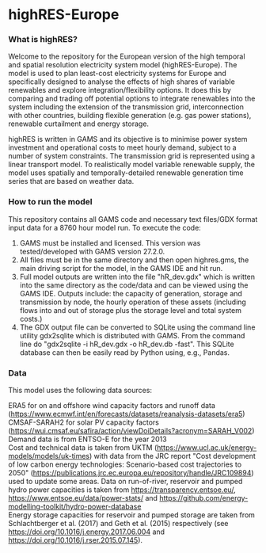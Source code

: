 # highRES-Europe

### **What is highRES**?

Welcome to the repository for the European version of the high temporal and spatial resolution electricity system model (highRES-Europe). The model is used to plan least-cost electricity systems for Europe and specifically designed to analyse the effects of high shares of variable renewables and explore integration/flexibility options. It does this by comparing and trading off potential options to integrate renewables into the system including the extension of the transmission grid, interconnection with other countries, building flexible generation (e.g. gas power stations), renewable curtailment and energy storage.

highRES is written in GAMS and its objective is to minimise power system investment and operational costs to meet hourly demand, subject to a number of system constraints. The transmission grid is represented using a linear transport model. To realistically model variable renewable supply, the model uses spatially and temporally-detailed renewable generation time series that are based on weather data.

### **How to run the model**

This repository contains all GAMS code and necessary text files/GDX format input data for a 8760 hour model run. To execute the code:

1. GAMS must be installed and licensed. This version was tested/developed with GAMS version 27.2.0.
2. All files must be in the same directory and then open highres.gms, the main driving script for the model, in the GAMS IDE and hit run.
3. Full model outputs are written into the file "hR_dev.gdx" which is written into the same directory as the code/data and can be viewed using the GAMS IDE. Outputs include: the capacity of generation, storage and transmission by node, the hourly operation of these assets (including flows into and out of storage plus the storage level and total system costs.)
4. The GDX output file can be converted to SQLite using the command line utility gdx2sqlite which is distributed with GAMS. From the command line do "gdx2sqlite -i hR_dev.gdx -o hR_dev.db -fast". This SQLite database can then be easily read by Python using, e.g., Pandas.

### **Data**

This model uses the following data sources:

ERA5 for on and offshore wind capacity factors and runoff data (https://www.ecmwf.int/en/forecasts/datasets/reanalysis-datasets/era5)  
CMSAF-SARAH2 for solar PV capacity factors (https://wui.cmsaf.eu/safira/action/viewDoiDetails?acronym=SARAH_V002)  
Demand data is from ENTSO-E for the year 2013  
Cost and technical data is taken from UKTM (https://www.ucl.ac.uk/energy-models/models/uk-times) with data from the JRC report "Cost development of low carbon energy technologies: Scenario-based cost trajectories to 2050" (https://publications.jrc.ec.europa.eu/repository/handle/JRC109894) used to update some areas. 
Data on run-of-river, reservoir and pumped hydro power capacities is taken from https://transparency.entsoe.eu/, https://www.entsoe.eu/data/power-stats/ and https://github.com/energy-modelling-toolkit/hydro-power-database  
Energy storage capacities for reservoir and pumped storage are taken from Schlachtberger et al. (2017) and Geth et al. (2015) respectively (see https://doi.org/10.1016/j.energy.2017.06.004 and https://doi.org/10.1016/j.rser.2015.07.145).  
